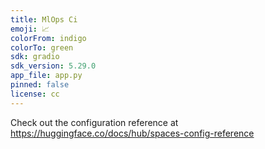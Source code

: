 ```yaml
---
title: MlOps Ci
emoji: 📈
colorFrom: indigo
colorTo: green
sdk: gradio
sdk_version: 5.29.0
app_file: app.py
pinned: false
license: cc
---
```


Check out the configuration reference at https://huggingface.co/docs/hub/spaces-config-reference
